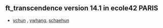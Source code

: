 ## ft_transcendence version 14.1 in ecole42 PARIS
- [ychun](https://profile.intra.42.fr/users/ychun) , [ywhang](https://profile.intra.42.fr/users/yhwang), [schaehun](https://profile.intra.42.fr/users/schaehun)